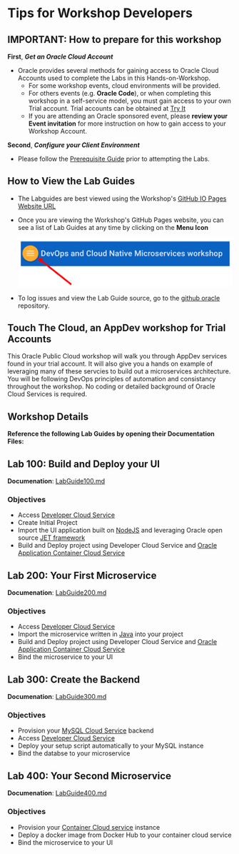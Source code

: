# Tips for Workshop Developers
    
## IMPORTANT: How to prepare for this workshop

**First**, ***Get an Oracle Cloud Account*** 
- Oracle provides several methods for gaining access to Oracle Cloud Accounts used to complete the Labs in this Hands-on-Workshop. 
    - For some workshop events, cloud environments will be provided. 
    - For others events (e.g. **Oracle Code**), or when completing this workshop in a self-service model, you must gain access to your own Trial account. Trial accounts can be obtained at [Try It](http://cloud.oracle.com/tryit) 
    - If you are attending an Oracle sponsored event, please **review your Event invitation** for more instruction on how to gain access to your Workshop Account.
        
**Second**, ***Configure your Client Environment***
- Please follow the [Prerequisite Guide](PreReqGuide.md) prior to attempting the Labs. 
      
## How to View the Lab Guides

- The Labguides are best viewed using the Workshop's [GitHub IO Pages Website URL](https://c-rocket.github.io/TouchTheCloudDevOpsLab/) 

- Once you are viewing the Workshop's GitHub Pages website, you can see a list of Lab Guides at any time by clicking on the **Menu Icon**

    ![](images/WorkshopMenu.png)  

- To log issues and view the Lab Guide source, go to the [github oracle](https://github.com/c-rocket/TouchTheCloudDevOpsLab) repository. 

## Touch The Cloud, an AppDev workshop for Trial Accounts

This Oracle Public Cloud workshop will walk you through AppDev services found in your trial account. It will also give you a hands on example of leveraging many of these servcies to build out a microservices architecture. You will be following DevOps principles of automation and consistancy throughout the workshop. No coding or detailed background of Oracle Cloud Services is required.

## Workshop Details

**Reference the following Lab Guides by opening their Documentation Files:**

## Lab 100: Build and Deploy your UI

**Documenation**: [LabGuide100.md](LabGuide100.md)

### Objectives

- Access [Developer Cloud Service](https://cloud.oracle.com/en_US/developer-service)
- Create Initial Project
- Import the UI application built on [NodeJS](https://nodejs.org/en/) and leveraging Oracle open source [JET framework](http://www.oracle.com/webfolder/technetwork/jet/index.html)
- Build and Deploy project using Developer Cloud Service and [Oracle Application Container Cloud Service](https://cloud.oracle.com/en_US/application-container-cloud)

## Lab 200: Your First Microservice

**Documenation**: [LabGuide200.md](LabGuide200.md)

### Objectives

- Access [Developer Cloud Service](https://cloud.oracle.com/en_US/developer-service)
- Import the microservice written in [Java](https://www.java.com/en/) into your project
- Build and Deploy project using Developer Cloud Service and [Oracle Application Container Cloud Service](https://cloud.oracle.com/en_US/application-container-cloud)
- Bind the microservice to your UI

## Lab 300: Create the Backend

**Documenation**: [LabGuide300.md](LabGuide300.md)

### Objectives

- Provision your [MySQL Cloud Service](https://cloud.oracle.com/en_US/mysql) backend
- Access [Developer Cloud Service](https://cloud.oracle.com/en_US/developer-service)
- Deploy your setup script automatically to your MySQL instance
- Bind the databse to your microservice

## Lab 400:  Your Second Microservice

**Documenation**: [LabGuide400.md](LabGuide400.md)

### Objectives

- Provision your [Container Cloud service](https://cloud.oracle.com/en_US/container) instance
- Deploy a docker image from Docker Hub to your container cloud service
- Bind the microservice to your UI
